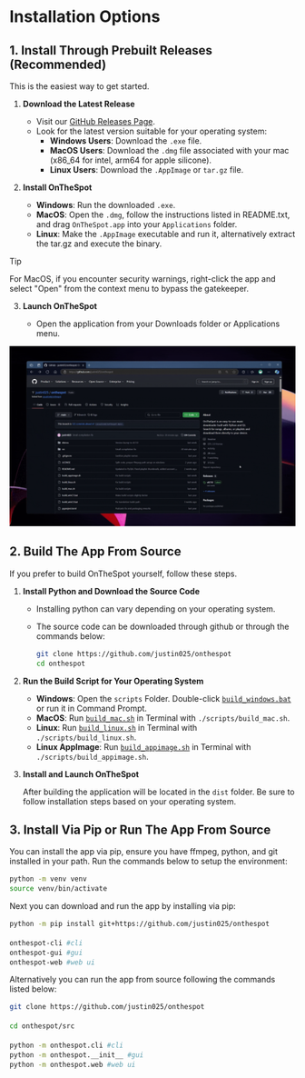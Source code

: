 # Installation Options

## 1. Install Through Prebuilt Releases (Recommended)

This is the easiest way to get started.

1. **Download the Latest Release**

   - Visit our [GitHub Releases Page](https://github.com/justin025/onthespot/releases).
   - Look for the latest version suitable for your operating system:
     - **Windows Users**: Download the `.exe` file.
     - **MacOS Users**: Download the `.dmg` file associated with your mac (x86_64 for intel, arm64 for apple silicone).
     - **Linux Users**: Download the `.AppImage` or `tar.gz` file.

2. **Install OnTheSpot**

   - **Windows**: Run the downloaded `.exe`.
   - **MacOS**: Open the `.dmg`, follow the instructions listed in README.txt, and drag `OnTheSpot.app` into your `Applications` folder.
   - **Linux**: Make the `.AppImage` executable and run it, alternatively extract the tar.gz and execute the binary.

> [!TIP]
> For MacOS, if you encounter security warnings, right-click the app and select "Open" from the context menu to bypass the gatekeeper.

3. **Launch OnTheSpot**

   - Open the application from your Downloads folder or Applications menu.

![OTS_Download_1](../assets/gifs/download.gif)

## 2. Build The App From Source

If you prefer to build OnTheSpot yourself, follow these steps.

1. **Install Python and Download the Source Code**

   - Installing python can vary depending on your operating system.
   - The source code can be downloaded through github or through the commands below:

     ```bash
     git clone https://github.com/justin025/onthespot
     cd onthespot
     ```

2. **Run the Build Script for Your Operating System**

   - **Windows**: Open the `scripts` Folder. Double-click [`build_windows.bat`](scripts/build_windows.bat) or run it in Command Prompt.
   - **MacOS**: Run [`build_mac.sh`](scripts/build_mac.sh) in Terminal with `./scripts/build_mac.sh`.
   - **Linux**: Run [`build_linux.sh`](scripts/build_linux.sh) in Terminal with `./scripts/build_linux.sh`.
   - **Linux AppImage**: Run [`build_appimage.sh`](scripts/build_appimage.sh) in Terminal with `./scripts/build_appimage.sh`.

3. **Install and Launch OnTheSpot**

   After building the application will be located in the `dist` folder. Be sure to follow installation steps based on your operating system.


## 3. Install Via Pip or Run The App From Source
You can install the app via pip, ensure you have ffmpeg, python, and git installed in your path. Run the commands below to setup the environment:
```bash
python -m venv venv
source venv/bin/activate
```
Next you can download and run the app by installing via pip:
```bash
python -m pip install git+https://github.com/justin025/onthespot

onthespot-cli #cli
onthespot-gui #gui
onthespot-web #web ui
```
Alternatively you can run the app from source following the commands listed below:
```bash
git clone https://github.com/justin025/onthespot

cd onthespot/src

python -m onthespot.cli #cli
python -m onthespot.__init__ #gui
python -m onthespot.web #web ui
```
